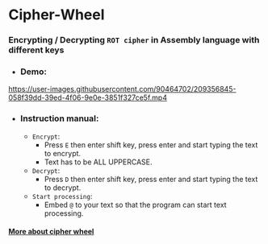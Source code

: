 # Cipher-Wheel

### Encrypting / Decrypting ****`ROT cipher`**** in Assembly language with different keys

- ### Demo:


https://user-images.githubusercontent.com/90464702/209356845-058f39dd-39ed-4f06-9e0e-3851f327ce5f.mp4



- ### Instruction manual:
  - `Encrypt`:
    + Press `E` then enter shift key, press enter and start typing the text to encrypt.
    + Text has to be ALL UPPERCASE.
  - `Decrypt`:
    + Press `D` then enter shift key, press enter and start typing the text to decrypt.
  - `Start processing`:
    + Embed `@` to your text so that the program can start text processing.



#### [More about cipher wheel](https://en.wikipedia.org/wiki/Cipher_disk)
